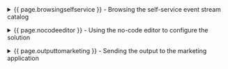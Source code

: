 <details markdown="1">

<summary>{{ page.browsingselfservice }} - Browsing the self-service event stream catalog</summary>

Focus Corp’s marketing team wants to offer a high-value promotion to specific first-time customers immediately after their initial order.
<br/>

| **{{ page.browsingselfservice }}.1** | **Subscribe to the Customer and Order topics** |
| :--- | :--- |
| **Narration** | The marketing team browses the self-service catalog to find the event streams they need.   |
| **Action** &nbsp; {{ page.browsingselfservice }}.1.1 | Open the IBM Event Endpoint Management console. Select the **catalog** (1) icon and click on **CUSTOMERS** (2).<br/> <img src="../300-integration-event-automation-common/images/1-Catalog-SelectCustomer.png" width="800" /> |
| **Narration** | They see the CUSTOMERS stream description, sample message and connectivity details. They confirm this provides an event for each new customer who registers. They generate security credentials for their application to access the stream.   |
| **Action** &nbsp; {{ page.browsingselfservice }}.1.2 | Show the description, sample message and connection details. Click on the **Generate access credentials**.<br/> <img src="../300-integration-event-automation-common/images/1-Catalog-GenerateCustomerCred.png" width="800" /> |
| **Action** &nbsp; {{ page.browsingselfservice }}.1.3 | Fill in **marketing@focus.corp** (1) as the contact details, and click **Generate**.<br/> <img src="../300-integration-event-automation-common/images/1-Catalog-ContactDetailsCustomer.png" width="800" /> |
| **Narration** | The credentials are immediately created, which the team safely store.   |
| **Action** &nbsp; {{ page.browsingselfservice }}.1.4 | Save the **Username** (1) and **Password** (2) to a safe location before clicking on **Close** (3).<br/> <img src="../300-integration-event-automation-common/images/1-Catalog-CopyCustomerCred.png" width="800" /> |
| **Narration** | The marketing team discover the ORDERS stream that provides an event for each new order. They complete the same process to generate credentials for this stream.  |
| **Action** &nbsp; {{ page.browsingselfservice }}.1.5 | Complete the same process for the Order topic. Select the **catalog** (1) icon and click on **ORDERS** (2).<br/> <img src="../300-integration-event-automation-common/images/1-Catalog-SelectOrder.png" width="800" /> |
| **Action** &nbsp; {{ page.browsingselfservice }}.1.6 | Show the description, sample message and connection details. Click on the **Generate access credentials**.<br/> <img src="../300-integration-event-automation-common/images/1-Catalog-GenerateOrderCred.png" width="800" /> |
| **Action** &nbsp; {{ page.browsingselfservice }}.1.7 | Fill in **marketing@focus.corp** (1) as the contact details, and click **Generate**.<br/> <img src="../300-integration-event-automation-common/images/1-Catalog-ContactDetailsOrder.png" width="800" /> |
| **Action** &nbsp; {{ page.browsingselfservice }}.1.8 | Save the **Username** (1) and **Password** (2) to a safe location before clicking on **Close** (3).<br/> <img src="../300-integration-event-automation-common/images/1-Catalog-CopyOrderCred.png" width="800" /> |

<br/>

**[Go to top](#place1)**

<br/><br/>

</details>

<p/>

<details markdown="1">

<summary>{{ page.nocodeeditor }} - Using the no-code editor to configure the solution </summary>

The marketing team’s business requirement is to correlate newly created customer accounts with orders of over 100 dollars within a 24-hour window. 

<br/>

| **{{ page.nocodeeditor }}.1** | **Configure an event source for the Order events** |
| :--- | :--- |
| **Narration** | The team will use an event flow to detect when a new customer creates an order over $100. They start by creating a new flow called NewCustomerLargeOrder. |
| **Action** &nbsp; {{ page.nocodeeditor }}.1.1 | Open the IBM Event Processing console and click **Create** (1) to start authoring a new flow.<br/> <img src="../300-integration-event-automation-common/images/2-Flow-CreateFlow.png" width="800" /> |
| **Action** &nbsp; {{ page.nocodeeditor }}.1.2 | Specify **NewCustomerLargeOrder** (1) for the flow name and click **Create** (2).<br/> <img src="../300-integration-event-automation-common/images/2-Flow-FlowName.png" width="800" /> |
| **Narration** | A flow starts with one or more event sources, which represent the inbound events. The marketing team starts defining the ORDERS event source by dragging and dropping the node onto the canvas.|
| **Action** &nbsp; {{ page.nocodeeditor }}.1.3 | Press and hold the mouse button on the **Event source** node.<br/> <img src="../300-integration-event-automation-common/images/2-Flow-1stEventSourceSelect.png" width="800" /> |
| **Action** &nbsp; {{ page.nocodeeditor }}.1.4 | Drag onto the canvas and release the mouse button.<br/> <img src="../300-integration-event-automation-common/images/2-Flow-1stEventSourceDrag.png" width="800" /> |
| **Narration** | Then they configure the event source, starting with the connectivity details they discovered in the event management console.|
| **Action** &nbsp; {{ page.nocodeeditor }}.1.5 | Hover over the added node and select the **Edit** icon.<br/> <img src="../300-integration-event-automation-common/images/2-Flow-1stEventSourceEdit.png" width="800" /> |
| **Action** &nbsp; {{ page.nocodeeditor }}.1.6 | Select the **Add event source** (1) tile and click on **Next** (2).<br/> <img src="../300-integration-event-automation-common/images/2-Flow-1stEventSourceAdd.png" width="800" /> |
| **Action** &nbsp; {{ page.nocodeeditor }}.1.7 | Return to the Event Endpoint Management console and scroll down to the 'Access information' section. Copy the server address details.<br/> <img src="../300-integration-event-automation-common/images/2-Flow-EEMAddress.png" width="800" /> |
| **Action** &nbsp; {{ page.nocodeeditor }}.1.8 | Type **Orders** (1) for the node name, paste the server address into the **Server** (2) field, and click **Next** (3).<br/> <img src="../300-integration-event-automation-common/images/2-Flow-1stEventSourceServerDetails.png" width="800" /> |
| **Narration** | They configure the security details, accepting the certificates being used by the event stream. Then they specify the username / password credentials that they generated in the event management console.|
| **Action** &nbsp; {{ page.nocodeeditor }}.1.9 | Check the **Accept certificates** (1) box and select **Next** (2).<br/> <img src="../300-integration-event-automation-common/images/2-Flow-1stEventSourceAcceptCerts.png" width="800" /> |
| **Action** &nbsp; {{ page.nocodeeditor }}.1.10 | Copy the username (1) and password (2) from step {{ page.browsingselfservice }}.1.8, and click **Next** (3).<br/> <img src="../300-integration-event-automation-common/images/2-Flow-1stEventSourceCredentials.png" width="800" /> |
| **Narration** | The system connects to the event stream and queries the available topics for the provided credentials. A single ORDERS topic is found and selected by the team.|
| **Action** &nbsp; {{ page.nocodeeditor }}.1.11 | Check **ORDERS** (1) and click **Next** (2).<br/> <img src="../300-integration-event-automation-common/images/2-Flow-1stEventSourceSelectTopic.png" width="800" /> |
| **Narration** | The data structure for the events needs to be defined. For simplicity, the team decide to copy the sample message from the Event Management console.|
| **Action** &nbsp; {{ page.nocodeeditor }}.1.12 | Click on **Upload a schema or sample message** (1).<br/> <img src="../300-integration-event-automation-common/images/2-Flow-1stEventSourceUploadSample.png" width="800" /> |
| **Action** &nbsp; {{ page.nocodeeditor }}.1.13 | Select the **Sample message** (1) tab, copy the text below into the **Enter sample message** (2) box, and click **Done** (3).<br/> <br/><inline-code code="{<br/>&nbsp;&nbsp;&quot;quantity&quot;: 9,<br/>&nbsp;&nbsp;&quot;price&quot;: 197.09,<br/>&nbsp;&nbsp;&quot;customerid&quot;: &quot;a7d1586b-ced1-462f-9e44-14e9e5013540&quot;,<br/>&nbsp;&nbsp;&quot;description&quot;: &quot;Composite Oversize 28in Tennis Racket&quot;,<br/>&nbsp;&nbsp;&quot;id&quot;: &quot;1eba7af9-b748-4754-b750-3459e589dccf&quot;,<br/>&nbsp;&nbsp;&quot;region&quot;: &quot;EMEA&quot;,<br/>&nbsp;&nbsp;&quot;ordertime&quot;: &quot;2023-10-24 19:26:04.839&quot;,<br/>&nbsp;&nbsp;&quot;customer&quot;: &quot;Reed McKenzie DDS&quot;<br/>}"></inline-code><img src="../300-integration-event-automation-common/images/2-Flow-1stEventSourceSample.png" width="800" /> |
| **Action** &nbsp; {{ page.nocodeeditor }}.1.14 | Click on **Configure**.<br/> <img src="../300-integration-event-automation-common/images/2-Flow-1stEventSourceComplete.png" width="800" /> |

<br/>

| **{{ page.nocodeeditor }}.2** | **Configure an event source for the New Customer events** |
| :--- | :--- |
| **Narration** | The marketing team require a second event source for the New Customer events. They drag and drop an event source node onto the canvas.  |
| **Action** &nbsp; {{ page.nocodeeditor }}.2.1 | Press and hold the mouse button on the **Event source** (1) node, and drag onto the canvas (2).<br/> <img src="../300-integration-event-automation-common/images/2-Flow-2ndEventSourceDrag.png" width="800" /> |
| **Narration** | Similar to before, the team configure the event source starting with the connectivity details they discovered in the event management console. |
| **Action** &nbsp; {{ page.nocodeeditor }}.2.2 | Hover over the added node and select the **Edit** icon.<br/> <img src="../300-integration-event-automation-common/images/2-Flow-2ndEventSourceEdit.png" width="800" /> |
| **Action** &nbsp; {{ page.nocodeeditor }}.2.3 | Select the **Add event source** (1) tile and click on **Next** (2).<br/> <img src="../300-integration-event-automation-common/images/2-Flow-2ndEventSourceAdd.png" width="800" /> |
| **Action** &nbsp; {{ page.nocodeeditor }}.2.4 | Return to the Event Endpoint Management console and scroll down to the 'Access information' section. Copy the server address details.<br/> <img src="../300-integration-event-automation-common/images/2-Flow-EEMAddress.png" width="800" /> |
| **Action** &nbsp; {{ page.nocodeeditor }}.2.5 | Type **New Customers** (1) for the node name, paste the server address into the **Server** (2) field, and click **Next** (3).<br/> <img src="../300-integration-event-automation-common/images/2-Flow-2ndEventSourceServerDetails.png" width="800" /> |
| **Narration** | They configure the security details, accepting the certificates being used by the event stream. Then they specify the username / password credentials that they generated in the event management console.|
| **Action** &nbsp; {{ page.nocodeeditor }}.2.6 | Check the **Accept certificates** (1) box and select **Next** (2).<br/> <img src="../300-integration-event-automation-common/images/2-Flow-2ndEventSourceAcceptCerts.png" width="800" /> |
| **Action** &nbsp; {{ page.nocodeeditor }}.2.7 | Copy the username (1) and password (2) from step {{ page.browsingselfservice }}.1.4, and click **Next** (3).<br/> <img src="../300-integration-event-automation-common/images/2-Flow-2ndEventSourceCredentials.png" width="800" /> |
| **Narration** | The system connects to the event stream and queries the available topics for the provided credentials. A single CUSTOMERS topic is found and selected by the team.|
| **Action** &nbsp; {{ page.nocodeeditor }}.2.8 | Check **CUSTOMERS** (1) and click **Next** (2).<br/> <img src="../300-integration-event-automation-common/images/2-Flow-2ndEventSourceSelectTopic.png" width="800" /> |
| **Narration** | The data structure for the events needs to be defined. For simplicity, the team decide to copy the sample message from the Event Management console.|
| **Action** &nbsp; {{ page.nocodeeditor }}.2.9 | Click on **Upload a schema or sample message**.<br/> <img src="../300-integration-event-automation-common/images/2-Flow-2ndEventSourceUploadSample.png" width="800" /> |
| **Action** &nbsp; {{ page.nocodeeditor }}.2.10 | Select the **Sample message** (1) tab, copy the text below into the **Enter sample message** (2) box, and click **Done** (3).<br/> <br/><inline-code code="{<br/>&nbsp;&nbsp;&quot;customerid&quot;: &quot;acb3eb65-98a1-45c2-84d4-f5df157862b4&quot;,<br/>&nbsp;&nbsp;&quot;customername&quot;: &quot;Emilio Quitzon&quot;,<br/>&nbsp;&nbsp;&quot;registered&quot;: &quot;2023-10-24 19:20:35.638&quot;<br/>}"></inline-code><img src="../300-integration-event-automation-common/images/2-Flow-2ndEventSourceSample.png" width="800" /> |
| **Action** &nbsp; {{ page.nocodeeditor }}.2.11 | Click on **Configure**.<br/> <img src="../300-integration-event-automation-common/images/2-Flow-2ndEventSourceComplete.png" width="800" /> |

<br/>

| **{{ page.nocodeeditor }}.3** | **Filter orders over 100 dollars** |
| :--- | :--- |
| **Narration** | The ORDERS stream provides an event for each order; however the marketing team only wants to identify orders over $100. They use a Filter node to disregard the unnecessary events. They drag and drop the node onto the canvas. |
| **Action** &nbsp; {{ page.nocodeeditor }}.3.1 | Press and hold the mouse button on the **Filter** (1) node and drag onto the canvas (2).<br/> <img src="../300-integration-event-automation-common/images/2-Flow-FilterDrag.png" width="800" /> |
| **Narration** | The team connects the ORDERS output terminal of the Filter node. |
| **Action** &nbsp; {{ page.nocodeeditor }}.3.2 | Hover over the Orders output terminal and hold the mouse button down.<br/> <img src="../300-integration-event-automation-common/images/2-Flow-FilterConnectSource1.png" width="800" /> |
| **Action** &nbsp; {{ page.nocodeeditor }}.3.3 | Drag the connection to the Filter's input terminal and release the mouse button.<br/> <img src="../300-integration-event-automation-common/images/2-Flow-FilterConnectTarget.png" width="800" /> |
| **Narration** | The Filter node provides an expression builder that makes it easy for the marketing team to Filter out orders under $100. |
| **Action** &nbsp; {{ page.nocodeeditor }}.3.4 | Hover over the Filter node and select the **edit** icon.<br/> <img src="../300-integration-event-automation-common/images/2-Flow-FilterEdit.png" width="800" /> |
| **Action** &nbsp; {{ page.nocodeeditor }}.3.5 | Enter **FilterLargeOrders** (1) for the node name and click **Next** (2).<br/> <img src="../300-integration-event-automation-common/images/2-Flow-FilterName.png" width="800" /> |
| **Action** &nbsp; {{ page.nocodeeditor }}.3.6 | Click on the **Assistant** pull down.<br/> <img src="../300-integration-event-automation-common/images/2-Flow-FilterAssistance.png" width="800" /> |
| **Action** &nbsp; {{ page.nocodeeditor }}.3.7 | Select **price** (1) for the property, **> Is greater than** (2) for the condition and enter **100** (3) for the value. Click on **Add to expression** (4) to complete . <br/> <img src="../300-integration-event-automation-common/images/2-Flow-FilterCondition.png" width="800" /> |
| **Action** &nbsp; {{ page.nocodeeditor }}.3.8 | The completed conditions will be shown (1), click on **Configure** (2). <br/> <img src="../300-integration-event-automation-common/images/2-Flow-FilterComplete.png" width="800" /> |

<br/>

| **{{ page.nocodeeditor }}.4** | **Identify new customer order over 100 dollars** |
| :--- | :--- |
| **Narration** | The team wants to join the New Customer and filtered Order streams together, detecting when a new customer has placed a large order within 24 hours of opening a new account. To detect this situation, a JOIN node is used. The team drags and drops the node onto the canvas.  |
| **Action** &nbsp; {{ page.nocodeeditor }}.4.1 | Press and hold the mouse button on the **Interval join** node and drag onto the canvas.<br/> <img src="../300-integration-event-automation-common/images/2-Flow-JoinDrag.png" width="800" /> |
| **Narration** | The JOIN node takes two input streams. The marketing team connects the filtered Order event and New Customer event to the input terminal of the JOIN node.  |
| **Action** &nbsp; {{ page.nocodeeditor }}.4.2 | Hover over the New Customers output terminal and hold the mouse button down.<br/> <img src="../300-integration-event-automation-common/images/2-Flow-JoinSourceConnect1.png" width="800" /> |
| **Action** &nbsp; {{ page.nocodeeditor }}.4.3 | Drag the connection to the intervalJoin_1 input terminal and release the mouse button.<br/> <img src="../300-integration-event-automation-common/images/2-Flow-JoinSourceConnect2.png" width="800" /> |
| **Action** &nbsp; {{ page.nocodeeditor }}.4.4 | Complete the same process to connect the FilterLargeOrders output terminal.<br/> <img src="../300-integration-event-automation-common/images/2-Flow-JoinSourceConnect4.png" width="800" /> |
| **Narration** | To detect a common event across the two streams, the team needs to configure how the JOIN node can match events. The marketing team uses the 'expression builder' to correlate events based on the common customerid field within the two events.   |
| **Action** &nbsp; {{ page.nocodeeditor }}.4.5 | Hover over the intervalJoin_1 node and select the **edit** icon.<br/> <img src="../300-integration-event-automation-common/images/2-Flow-JoinEdit.png" width="800" /> |
| **Action** &nbsp; {{ page.nocodeeditor }}.4.6 | Enter **DetectNewCustomerLargeOrder** (1) for the node name and click **Next** (2).<br/> <img src="../300-integration-event-automation-common/images/2-Flow-JoinName.png" width="800" /> |
| **Action** &nbsp; {{ page.nocodeeditor }}.4.7 | Click on the **Assistant** (1) pull down. Select **customerid** (2 + 3) from both pull downs and click **Add to expression** (4) to complete. <br/> <img src="../300-integration-event-automation-common/images/2-Flow-JoinCondition.png" width="800" /> |
| **Action** &nbsp; {{ page.nocodeeditor }}.4.8 | The completed condition will be shown, click on **Next**. <br/> <img src="../300-integration-event-automation-common/images/2-Flow-JoinConditionComplete.png" width="800" /> |
| **Narration** | The JOIN node uses a time window to detect a situation. There are two events involved: a triggering event that starts the time window, and a second event that detects the situation. For the marketing team's requirement, the New Customer event is the triggering event as this must always happen first, and the Order event represents the situation being detected. The team specifies this in the UI.    |
| **Action** &nbsp; {{ page.nocodeeditor }}.4.9 | Select **FilterLargeOrders (event_time)** for the event to detect.<br/> <img src="../300-integration-event-automation-common/images/2-Flow-JoinTimeWindow1.png" width="800" /> |
| **Action** &nbsp; {{ page.nocodeeditor }}.4.10 | Select **New Customers (event_time)** (1) for the event to start the time window, change the metric to **hours** (2), number of hours to **24** (3), and click **Next** (4).<br/> <img src="../300-integration-event-automation-common/images/2-Flow-JoinTimeWindow2.png" width="800" /> |
| **Narration** | The output data from the JOIN node will be a combination of the fields from the two events. Because the two events have been merged, there are two duplicate fields (customerid and event_time). This can be resolved by either renaming or removing the fields. As these are duplicates, the marketing team deletes the fields.   |
| **Action** &nbsp; {{ page.nocodeeditor }}.4.11 | Remove the duplicate fields by clicking on the '-' sign: **customerid** (1), **event_time** (2).<br/> <img src="../300-integration-event-automation-common/images/2-Flow-JoinRemoveDuplicates.png" width="800" /> |
| **Action** &nbsp; {{ page.nocodeeditor }}.4.12 | Click **Configure**.<br/> <img src="../300-integration-event-automation-common/images/2-Flow-JoinConfigComplete.png" width="800" /> |

**[Go to top](#place1)**

<br/><br/>

</details>

<p/>

<details markdown="1">

<summary>{{ page.outputtomarketing }} - Sending the output to the marketing application </summary>

<br/>

| **{{ page.outputtomarketing }}.1** | **Configure an event destination for the output stream** |
| :--- | :--- |
| **Narration** | The marketing team wants to emit the detected events to the loyalty app. The app will then send a promotion to the customer. They drag and drop an 'Event destination' node onto the canvas. The node is automatically called sink_1. The term 'sink' is used by kafka to refer to a resource, such as a topic that can receive incoming events. |
| **Action** &nbsp; {{ page.outputtomarketing }}.1.1 | Press and hold the mouse button on the **Event destination** (1) node and drag onto the canvas (2).<br/> <img src="../300-integration-event-automation-common/images/2-Flow-DestinationDrag.png" width="800" /> |
| **Narration** | They connect the DetectNewLargeOrder output terminal to the 'Event destination' input terminal.|
| **Action** &nbsp; {{ page.outputtomarketing }}.1.2 | Hover over the DetectNewLargeOrder output terminal and hold the mouse button down.<br/> <img src="../300-integration-event-automation-common/images/2-Flow-DestinationConnect1.png" width="800" /> |
| **Action** &nbsp; {{ page.outputtomarketing }}.1.3 | Drag the connection to the **sink_1** input terminal and release the mouse button.<br/> <img src="../300-integration-event-automation-common/images/2-Flow-DestinationConnect2.png" width="800" /> |
| **Narration** | The marketing team edits the node configuration to specify the name and network address of the output stream.|
| **Action** &nbsp; {{ page.outputtomarketing }}.1.4 | Hover over the sink_1 node and select the **edit** icon.<br/> <img src="../300-integration-event-automation-common/images/2-Flow-DestinationEdit.png" width="800" /> |
| **Action** &nbsp; {{ page.outputtomarketing }}.1.5 | Enter **OutputToMarketingApp** (1) for the node name, **ademo-es-kafka-bootstrap.cp4i.svc:9095** (2) in the server field and click **Next** (3).<br/> <img src="../300-integration-event-automation-common/images/2-Flow-DestinationName.png" width="800" /> |
| **Narration** | They configure the security details, accepting the certificates being used by the event stream. They specify the username / password credentials to access the event stream.|
| **Action** &nbsp; {{ page.outputtomarketing }}.1.6 | Check **Accept certificates** (1) and click **Next** (2).<br/> <img src="../300-integration-event-automation-common/images/2-Flow-DestinationAcceptCert.png" width="800" /> |
| **Action** &nbsp; {{ page.outputtomarketing }}.1.7 | Specify **es-admin** (1) for the username, the password (2) value was outputted in the preparation section and click **Next** (3). <br/> <img src="../300-integration-event-automation-common/images/2-Flow-DestinationCredentials.png" width="800" /> |
| **Narration** | The system connects to the event stream and queries the available topics for the provided credentials. The marketing team selects the LOYALTY.APP event stream.|
| **Action** &nbsp; {{ page.outputtomarketing }}.1.8 | Select **LOYALTY.APP** (1) and click **Configure** (2).<br/> <img src="../300-integration-event-automation-common/images/2-Flow-DestinationSelectTopic.png" width="800" /> |

  
<br/>

| **{{ page.outputtomarketing }}.2** | **Testing the flow with historical events** |
| :--- | :--- |
| **Narration** | The team are able to test the flow with historical data in the event streams. They immediately see the flow working as expected and several new customers who are eligible for the discount detected. |
| **Action** &nbsp; {{ page.outputtomarketing }}.2.1 | Select the **Run** (1) pull down and click **Include historical**.<br/> <img src="../300-integration-event-automation-common/images/3-Flow-RunHistorical.png" width="800" /> |
| **Action** &nbsp; {{ page.outputtomarketing }}.2.2 | View the detected events.<br/> <img src="../300-integration-event-automation-common/images/3-Flow-OutputEvents.png" width="800" /> |


| **{{ page.outputtomarketing }}.3** | **Sending the output stream to the marketing application** |
| :--- | :--- |
| **Narration** | The team verify the detected events and stop the flow. They are now ready to reconfigure the event destination for the production environment. They follow the same process as before to configure the event destination to the production output event stream. This time they run the flow without historical data to process new events in real-time. |
| **Action** &nbsp; {{ page.outputtomarketing }}.3.1 | Select **Stop**.<br/> <img src="../300-integration-event-automation-common/images/3-Flow-StopFlow.png" width="800" /> |
| **Action** &nbsp; {{ page.outputtomarketing }}.3.2 | We are not re-showing how to configure the event destination as it is the same process as previously demonstrated. Select the **Run** (1) pull down and click **Events from now** (2).<br/> <img src="../300-integration-event-automation-common/images/3-Flow-ProductionStart.png" width="800" /> |



<br/>

**[Go to top](#place1)**

<br/><br/>

</details>

<p/>